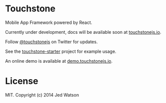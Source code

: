 Touchstone
==========

Mobile App Framework powered by React.

Currently under development, docs will be available soon at [touchstonejs.io](http://www.touchstonejs.io).

Follow [@touchstonejs](https://twitter.com/touchstonejs) on Twitter for updates.

See the [touchstone-starter](https://github.com/Thinkmill/touchstone-starter) project for example usage.

An online demo is available at [demo.touchstonejs.io](http://demo.touchstonejs.io).


# License

MIT. Copyright (c) 2014 Jed Watson

